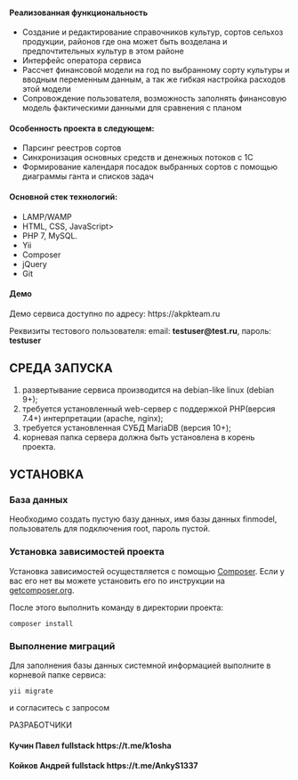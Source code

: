 <h4>Реализованная функциональность</h4>
<ul>
    <li>Создание и редактирование справочников культур, сортов сельхоз продукции, районов где она может быть возделана и предпочтительных культур в этом районе</li>
    <li>Интерфейс оператора сервиса</li>
    <li>Рассчет финансовой модели на год по выбранному сорту культуры и вводным переменным данным, а так же гибкая настройка расходов этой модели</li>
    <li>Сопровождение пользователя, возможность заполнять финансовую модель фактическими данными для сравнения с планом</li>
</ul> 
<h4>Особенность проекта в следующем:</h4>
<ul>
 <li>Парсинг реестров сортов</li>
 <li>Синхронизация основных средств и денежных потоков с 1С</li>
 <li>Формирование календаря посадок выбранных сортов с помощью диаграммы ганта и списков задач</li>  
 </ul>
<h4>Основной стек технологий:</h4>
<ul>
    <li>LAMP/WAMP</li>
	<li>HTML, CSS, JavaScript>
	<li>PHP 7, MySQL.</li>
	<li>Yii</li>
	<li>Composer</li>
	<li>jQuery</li>
	<li>Git</li>
  
 </ul>
<h4>Демо</h4>
<p>Демо сервиса доступно по адресу: https://akpkteam.ru </p>
<p>Реквизиты тестового пользователя: email: <b>testuser@test.ru</b>, пароль: <b>testuser</b></p>




СРЕДА ЗАПУСКА
------------
1) развертывание сервиса производится на debian-like linux (debian 9+);
2) требуется установленный web-сервер с поддержкой PHP(версия 7.4+) интерпретации (apache, nginx);
3) требуется установленная СУБД MariaDB (версия 10+);
4) корневая папка сервера должна быть установлена в корень проекта.


УСТАНОВКА
------------
### База данных

Необходимо создать пустую базу данных, имя базы данных finmodel, пользователь для подключения root, пароль пустой.

### Установка зависимостей проекта

Установка зависимостей осуществляется с помощью [Composer](http://getcomposer.org/). Если у вас его нет вы можете установить его по инструкции
на [getcomposer.org](http://getcomposer.org/doc/00-intro.md#installation-nix).

После этого выполнить команду в директории проекта:

~~~
composer install
~~~
### Выполнение миграций

Для заполнения базы данных системной информацией выполните в корневой папке сервиса: 
~~~
yii migrate
~~~
и согласитесь с запросом

РАЗРАБОТЧИКИ

<h4>Кучин Павел fullstack https://t.me/k1osha </h4>
<h4>Койков Андрей fullstack https://t.me/AnkyS1337 </h4>


